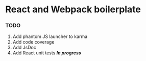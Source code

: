 # React and Webpack boilerplate


### TODO

1. Add phantom JS launcher to karma
2. Add code coverage
3. Add JsDoc
4. Add React unit tests ***In progress***
